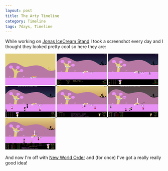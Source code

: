 ```yaml
---
layout: post
title: The Arty Timeline
category: Timeline
tags: 7days, Timeline
---
```


While working on [Jonas IceCream Stand](/blog/2009/12/01/postmortem_jonas_icecream_stand) I took a screenshot every day and I thought they looked pretty cool so here they are:

<a href="/images/games/art/day1.png">
    <img src="/images/games/art/day1.png" height="100" width="160" />
</a>
<a href="/images/games/art/day2.png">
    <img src="/images/games/art/day2.png" height="100" width="160" />
</a>
<a href="/images/games/art/day3.png">
    <img src="/images/games/art/day3.png" height="100" width="160" />
</a>
<a href="/images/games/art/day4.png">
    <img src="/images/games/art/day4.png" height="100" width="160" />
</a>
<a href="/images/games/art/day5.png">
    <img src="/images/games/art/day5.png" height="100" width="160" />
</a>
<a href="/images/games/art/day6.png">
    <img src="/images/games/art/day6.png" height="100" width="160" />
</a>
<a href="/images/games/art/day7.png">
    <img src="/images/games/art/day7.png" height="100" width="160" />
</a>

And now I'm off with [New World Order](/blog/2009/12/04/december_theme_new_world_order) and (for once) I've got a really really good idea!

